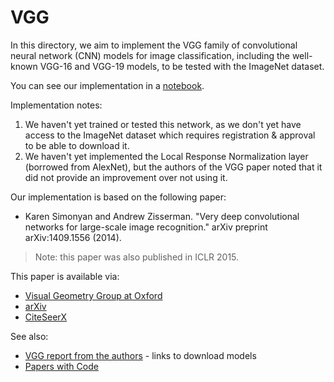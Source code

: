 # VGG

In this directory, we aim to implement the VGG family of convolutional neural
network (CNN) models for image classification, including the well-known VGG-16
and VGG-19 models, to be tested with the ImageNet dataset.

You can see our implementation in a [notebook](Basic_VGG_in_Keras.ipynb).

Implementation notes:

1. We haven't yet trained or tested this network, as we don't yet have access to
   the ImageNet dataset which requires registration & approval to be able to
   download it.
2. We haven't yet implemented the Local Response Normalization layer (borrowed
   from AlexNet), but the authors of the VGG paper noted that it did not provide
   an improvement over not using it.

Our implementation is based on the following paper:

* Karen Simonyan and Andrew Zisserman. "Very deep convolutional networks for
  large-scale image recognition." arXiv preprint arXiv:1409.1556 (2014).

> Note: this paper was also published in ICLR 2015.

This paper is available via:

* [Visual Geometry Group at Oxford][paper-vgg]
* [arXiv][arxiv-vgg]
* [CiteSeerX][citeseerx-vgg]

See also:

* [VGG report from the authors][model-info] - links to download models
* [Papers with Code][pwc-vgg]

[paper-vgg]: https://www.robots.ox.ac.uk/~vgg/publications/2015/Simonyan15/
[arxiv-vgg]: https://arxiv.org/abs/1409.1556
[citeseerx-vgg]: https://citeseerx.ist.psu.edu/viewdoc/summary;?doi=10.1.1.740.6937
[model-info]: https://www.robots.ox.ac.uk/~vgg/research/very_deep/
[pwc-vgg]: https://paperswithcode.com/method/vgg
